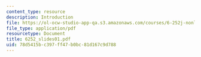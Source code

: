 ```yaml
---
content_type: resource
description: Introduction
file: https://ol-ocw-studio-app-qa.s3.amazonaws.com/courses/6-252j-nonlinear-programming-spring-2003/78d5415bc397ff47b0bc81d167c9d788_6252_slides01.pdf
file_type: application/pdf
resourcetype: Document
title: 6252_slides01.pdf
uid: 78d5415b-c397-ff47-b0bc-81d167c9d788
---
```

